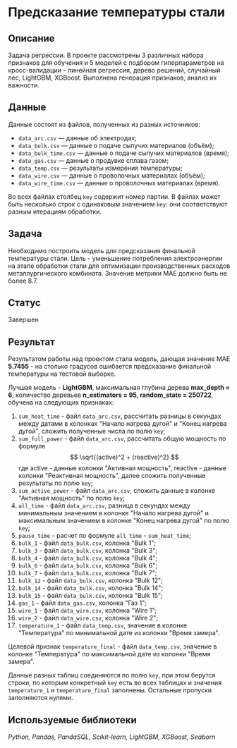 # Предсказание температуры стали

## Описание
Задача регрессии. В проекте рассмотрены 3 различных набора признаков для обучения и 5 моделей с подбором гиперпараметров на кросс-валидации – линейная регрессия, дерево решений, случайный лес, LightGBM, XGBoost. Выполнена генерация признаков, анализ их важности.

## Данные
Данные состоят из файлов, полученных из разных источников:
- `data_arc.csv` — данные об электродах;
- `data_bulk.csv` — данные о подаче сыпучих материалов (объём);
- `data_bulk_time.csv` *—* данные о подаче сыпучих материалов (время);
- `data_gas.csv` — данные о продувке сплава газом;
- `data_temp.csv` — результаты измерения температуры;
- `data_wire.csv` — данные о проволочных материалах (объём);
- `data_wire_time.csv` — данные о проволочных материалах (время).

Во всех файлах столбец `key` содержит номер партии. В файлах может быть несколько строк с одинаковым значением `key`: они соответствуют разным итерациям обработки.
 
## Задача
Необходимо построить модель для предсказания финальной температуры стали. Цель - уменьшение потребления электроэнергии на этапе обработки стали для оптимизации производственных расходов металлургического комбината. Значение метрики MAE должно быть не более 8.7.
 

## Статус
Завершен

## Результат
Результатом работы над проектом стала модель, дающая значение MAE **5.7455** - на столько градусов ошибается предсказание финальной температуры на тестовой выборке. 

Лучшая модель - **LightGBM**, максимальная глубина дерева **max_depth = 6**, количество деревьев **n_estimators = 95, random_state = 250722**, обучена на следующих признаках:
1. `sum_heat_time` - файл `data_arc.csv`, рассчитать разницы в секундах между датами в колонках "Начало нагрева дугой" и "Конец нагрева дугой", сложить полученные числа по полю `key`; 
2. `sum_full_power` - файл `data_arc.csv`, рассчитать общую мощность по формуле
$$
\sqrt{(active)^2 + (reactive)^2}
$$
где active - данные колонки "Активная мощность", reactive - данные колонки "Реактивная мощность", далее сложить полученные результаты по полю `key`;
3. `sum_active_power` - файл `data_arc.csv`, сложить данные в колонке "Активная мощность" по полю `key`; 
4. `all_time` - файл `data_arc.csv`, разница в секундах между минимальным значением в колонке "Начало нагрева дугой" и максимальным значением в колонке "Конец нагрева дугой" по полю `key`;
5. `pause_time` - расчет по формуле `all_time` - `sum_heat_time`; 
6. `bulk_1` - файл `data_bulk.csv`, колонка "Bulk 1"; 
7. `bulk_3` - файл `data_bulk.csv`, колонка "Bulk 3"; 
8. `bulk_4` - файл `data_bulk.csv`, колонка "Bulk 4"; 
9. `bulk_6` - файл `data_bulk.csv`, колонка "Bulk 6"; 
10. `bulk_7` - файл `data_bulk.csv`, колонка "Bulk 7"; 
11. `bulk_12` - файл `data_bulk.csv`, колонка "Bulk 12"; 
12. `bulk_14` - файл `data_bulk.csv`, колонка "Bulk 14"; 
13. `bulk_15` - файл `data_bulk.csv`, колонка "Bulk 15"; 
14. `gas_1` - файл `data_gas.csv`, колонка "Газ 1"; 
15. `wire_1` - файл `data_wire.csv`, колонка "Wire 1"; 
16. `wire_2` - файл `data_wire.csv`, колонка "Wire 2"; 
17. `temperature_1` - файл `data_temp.csv`, значение в колонке "Температура" по минимальной дате из колонки "Время замера".

Целевой признак `temperature_final` - файл `data_temp.csv`, значение в колонке "Температура" по максимальной дате из колонки "Время замера".

Данные разных таблиц соединяются по полю `key`, при этом берутся строки, по которым конкретный `key` есть во всех таблицах и значения `temperature_1` и `temperature_final` заполнены. Остальные пропуски заполняются нулями.

## Используемые библиотеки
*Python, Pandas, PandaSQL, Scikit-learn, LightGBM, XGBoost, Seaborn*

